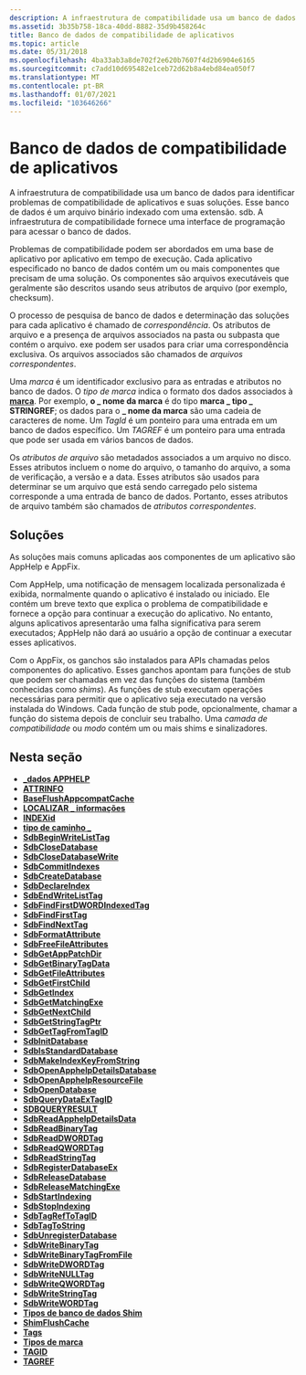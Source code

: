 ```yaml
---
description: A infraestrutura de compatibilidade usa um banco de dados para identificar problemas de compatibilidade de aplicativos e suas soluções.
ms.assetid: 3b35b758-18ca-40dd-8882-35d9b458264c
title: Banco de dados de compatibilidade de aplicativos
ms.topic: article
ms.date: 05/31/2018
ms.openlocfilehash: 4ba33ab3a8de702f2e620b7607f4d2b6904e6165
ms.sourcegitcommit: c7add10d695482e1ceb72d62b8a4ebd84ea050f7
ms.translationtype: MT
ms.contentlocale: pt-BR
ms.lasthandoff: 01/07/2021
ms.locfileid: "103646266"
---
```

# <a name="application-compatibility-database"></a>Banco de dados de compatibilidade de aplicativos

A infraestrutura de compatibilidade usa um banco de dados para identificar problemas de compatibilidade de aplicativos e suas soluções. Esse banco de dados é um arquivo binário indexado com uma extensão. sdb. A infraestrutura de compatibilidade fornece uma interface de programação para acessar o banco de dados.

Problemas de compatibilidade podem ser abordados em uma base de aplicativo por aplicativo em tempo de execução. Cada aplicativo especificado no banco de dados contém um ou mais componentes que precisam de uma solução. Os componentes são arquivos executáveis que geralmente são descritos usando seus atributos de arquivo (por exemplo, checksum).

O processo de pesquisa de banco de dados e determinação das soluções para cada aplicativo é chamado de *correspondência*. Os atributos de arquivo e a presença de arquivos associados na pasta ou subpasta que contém o arquivo. exe podem ser usados para criar uma correspondência exclusiva. Os arquivos associados são chamados de *arquivos correspondentes*.

Uma *marca* é um identificador exclusivo para as entradas e atributos no banco de dados. O *tipo de marca* indica o formato dos dados associados à [**marca**](tag.md). Por exemplo, **o \_ nome da marca** é do tipo **marca \_ tipo \_ STRINGREF**; os dados para o **\_ nome da marca** são uma cadeia de caracteres de nome. Um *TagId* é um ponteiro para uma entrada em um banco de dados específico. Um *TAGREF* é um ponteiro para uma entrada que pode ser usada em vários bancos de dados.

Os *atributos de arquivo* são metadados associados a um arquivo no disco. Esses atributos incluem o nome do arquivo, o tamanho do arquivo, a soma de verificação, a versão e a data. Esses atributos são usados para determinar se um arquivo que está sendo carregado pelo sistema corresponde a uma entrada de banco de dados. Portanto, esses atributos de arquivo também são chamados de *atributos correspondentes*.

## <a name="solutions"></a>Soluções

As soluções mais comuns aplicadas aos componentes de um aplicativo são AppHelp e AppFix.

Com AppHelp, uma notificação de mensagem localizada personalizada é exibida, normalmente quando o aplicativo é instalado ou iniciado. Ele contém um breve texto que explica o problema de compatibilidade e fornece a opção para continuar a execução do aplicativo. No entanto, alguns aplicativos apresentarão uma falha significativa para serem executados; AppHelp não dará ao usuário a opção de continuar a executar esses aplicativos.

Com o AppFix, os ganchos são instalados para APIs chamadas pelos componentes do aplicativo. Esses ganchos apontam para funções de stub que podem ser chamadas em vez das funções do sistema (também conhecidas como *shims*). As funções de stub executam operações necessárias para permitir que o aplicativo seja executado na versão instalada do Windows. Cada função de stub pode, opcionalmente, chamar a função do sistema depois de concluir seu trabalho. Uma *camada de compatibilidade* ou *modo* contém um ou mais shims e sinalizadores.

## <a name="in-this-section"></a>Nesta seção

-   [**\_dados APPHELP**](apphelp-data.md)
-   [**ATTRINFO**](attrinfo.md)
-   [**BaseFlushAppcompatCache**](baseflushappcompatcache.md)
-   [**LOCALIZAR \_ informações**](find-info.md)
-   [**INDEXid**](indexid.md)
-   [**tipo de caminho \_**](path-type.md)
-   [**SdbBeginWriteListTag**](sdbbeginwritelisttag.md)
-   [**SdbCloseDatabase**](sdbclosedatabase.md)
-   [**SdbCloseDatabaseWrite**](sdbclosedatabasewrite.md)
-   [**SdbCommitIndexes**](sdbcommitindexes.md)
-   [**SdbCreateDatabase**](sdbcreatedatabase.md)
-   [**SdbDeclareIndex**](sdbdeclareindex.md)
-   [**SdbEndWriteListTag**](sdbendwritelisttag.md)
-   [**SdbFindFirstDWORDIndexedTag**](sdbfindfirstdwordindexedtag.md)
-   [**SdbFindFirstTag**](sdbfindfirsttag.md)
-   [**SdbFindNextTag**](sdbfindnexttag.md)
-   [**SdbFormatAttribute**](sdbformatattribute.md)
-   [**SdbFreeFileAttributes**](sdbfreefileattributes.md)
-   [**SdbGetAppPatchDir**](sdbgetapppatchdir.md)
-   [**SdbGetBinaryTagData**](sdbgetbinarytagdata.md)
-   [**SdbGetFileAttributes**](sdbgetfileattributes.md)
-   [**SdbGetFirstChild**](sdbgetfirstchild.md)
-   [**SdbGetIndex**](sdbgetindex.md)
-   [**SdbGetMatchingExe**](sdbgetmatchingexe.md)
-   [**SdbGetNextChild**](sdbgetnextchild.md)
-   [**SdbGetStringTagPtr**](sdbgetstringtagptr.md)
-   [**SdbGetTagFromTagID**](sdbgettagfromtagid.md)
-   [**SdbInitDatabase**](sdbinitdatabase.md)
-   [**SdbIsStandardDatabase**](sdbisstandarddatabase.md)
-   [**SdbMakeIndexKeyFromString**](sdbmakeindexkeyfromstring.md)
-   [**SdbOpenApphelpDetailsDatabase**](sdbopenapphelpdetailsdatabase.md)
-   [**SdbOpenApphelpResourceFile**](sdbopenapphelpresourcefile.md)
-   [**SdbOpenDatabase**](sdbopendatabase.md)
-   [**SdbQueryDataExTagID**](sdbquerydataextagid.md)
-   [**SDBQUERYRESULT**](sdbqueryresult.md)
-   [**SdbReadApphelpDetailsData**](sdbreadapphelpdetailsdata.md)
-   [**SdbReadBinaryTag**](sdbreadbinarytag.md)
-   [**SdbReadDWORDTag**](sdbreaddwordtag.md)
-   [**SdbReadQWORDTag**](sdbreadqwordtag.md)
-   [**SdbReadStringTag**](sdbreadstringtag.md)
-   [**SdbRegisterDatabaseEx**](sdbregisterdatabaseex.md)
-   [**SdbReleaseDatabase**](sdbreleasedatabase.md)
-   [**SdbReleaseMatchingExe**](sdbreleasematchingexe.md)
-   [**SdbStartIndexing**](sdbstartindexing.md)
-   [**SdbStopIndexing**](sdbstopindexing.md)
-   [**SdbTagRefToTagID**](sdbtagreftotagid.md)
-   [**SdbTagToString**](sdbtagtostring.md)
-   [**SdbUnregisterDatabase**](sdbunregisterdatabase.md)
-   [**SdbWriteBinaryTag**](sdbwritebinarytag.md)
-   [**SdbWriteBinaryTagFromFile**](sdbwritebinarytagfromfile.md)
-   [**SdbWriteDWORDTag**](sdbwritedwordtag.md)
-   [**SdbWriteNULLTag**](sdbwritenulltag.md)
-   [**SdbWriteQWORDTag**](sdbwriteqwordtag.md)
-   [**SdbWriteStringTag**](sdbwritestringtag.md)
-   [**SdbWriteWORDTag**](sdbwritewordtag.md)
-   [**Tipos de banco de dados Shim**](shim-database-types.md)
-   [**ShimFlushCache**](shimflushcache.md)
-   [**Tags**](tag.md)
-   [**Tipos de marca**](tag-types.md)
-   [**TAGID**](tagid.md)
-   [**TAGREF**](tagref.md)

 

 



